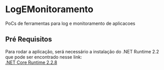 # LogEMonitoramento
PoCs de ferramentas para log e monitoramento de aplicacoes

## Pré Requisitos
Para rodar a aplicação, será necessário a instalação do .NET Runtime 2.2 que pode ser encontrado nesse link:  
[.NET Core Runtime 2.2.8](https://dotnet.microsoft.com/download/dotnet-core/2.2)
